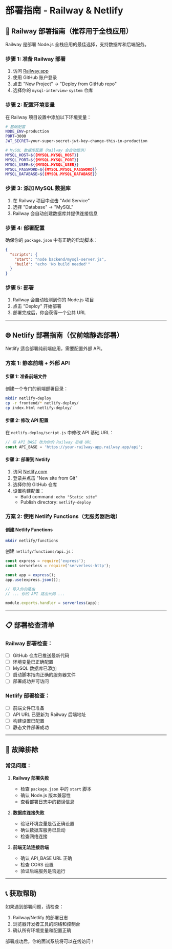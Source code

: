# 部署指南 - Railway & Netlify

## 🚀 Railway 部署指南（推荐用于全栈应用）

Railway 是部署 Node.js 全栈应用的最佳选择，支持数据库和后端服务。

### 步骤 1: 准备 Railway 部署

1. 访问 [Railway.app](https://railway.app)
2. 使用 GitHub 账户登录
3. 点击 "New Project" → "Deploy from GitHub repo"
4. 选择你的 `mysql-interview-system` 仓库

### 步骤 2: 配置环境变量

在 Railway 项目设置中添加以下环境变量：

```bash
# 基础配置
NODE_ENV=production
PORT=3000
JWT_SECRET=your-super-secret-jwt-key-change-this-in-production

# MySQL 数据库配置（Railway 会自动提供）
MYSQL_HOST=${{MYSQL.MYSQL_HOST}}
MYSQL_PORT=${{MYSQL.MYSQL_PORT}}
MYSQL_USER=${{MYSQL.MYSQL_USER}}
MYSQL_PASSWORD=${{MYSQL.MYSQL_PASSWORD}}
MYSQL_DATABASE=${{MYSQL.MYSQL_DATABASE}}
```

### 步骤 3: 添加 MySQL 数据库

1. 在 Railway 项目中点击 "Add Service"
2. 选择 "Database" → "MySQL"
3. Railway 会自动创建数据库并提供连接信息

### 步骤 4: 部署配置

确保你的 `package.json` 中有正确的启动脚本：

```json
{
  "scripts": {
    "start": "node backend/mysql-server.js",
    "build": "echo 'No build needed'"
  }
}
```

### 步骤 5: 部署

1. Railway 会自动检测到你的 Node.js 项目
2. 点击 "Deploy" 开始部署
3. 部署完成后，你会获得一个公共 URL

---

## 🌐 Netlify 部署指南（仅前端静态部署）

Netlify 适合部署纯前端应用，需要配置外部 API。

### 方案 1: 静态前端 + 外部 API

#### 步骤 1: 准备前端文件

创建一个专门的前端部署目录：

```bash
mkdir netlify-deploy
cp -r frontend/* netlify-deploy/
cp index.html netlify-deploy/
```

#### 步骤 2: 修改 API 配置

在 `netlify-deploy/script.js` 中修改 API 基础 URL：

```javascript
// 将 API_BASE 改为你的 Railway 后端 URL
const API_BASE = 'https://your-railway-app.railway.app/api';
```

#### 步骤 3: 部署到 Netlify

1. 访问 [Netlify.com](https://netlify.com)
2. 登录并点击 "New site from Git"
3. 选择你的 GitHub 仓库
4. 设置构建配置：
   - Build command: `echo "Static site"`
   - Publish directory: `netlify-deploy`

### 方案 2: 使用 Netlify Functions（无服务器后端）

#### 创建 Netlify Functions

```bash
mkdir netlify/functions
```

创建 `netlify/functions/api.js`：

```javascript
const express = require('express');
const serverless = require('serverless-http');

const app = express();
app.use(express.json());

// 导入你的路由
// ... 你的 API 路由代码 ...

module.exports.handler = serverless(app);
```

---

## 📋 部署检查清单

### Railway 部署检查：
- [ ] GitHub 仓库已推送最新代码
- [ ] 环境变量已正确配置
- [ ] MySQL 数据库已添加
- [ ] 启动脚本指向正确的服务器文件
- [ ] 部署成功并可访问

### Netlify 部署检查：
- [ ] 前端文件已准备
- [ ] API URL 已更新为 Railway 后端地址
- [ ] 构建设置已配置
- [ ] 静态文件部署成功

---

## 🔧 故障排除

### 常见问题：

1. **Railway 部署失败**
   - 检查 `package.json` 中的 `start` 脚本
   - 确认 Node.js 版本兼容性
   - 查看部署日志中的错误信息

2. **数据库连接失败**
   - 验证环境变量是否正确设置
   - 确认数据库服务已启动
   - 检查网络连接

3. **前端无法连接后端**
   - 确认 API_BASE URL 正确
   - 检查 CORS 设置
   - 验证后端服务是否运行

---

## 📞 获取帮助

如果遇到部署问题，请检查：
1. Railway/Netlify 的部署日志
2. 浏览器开发者工具的网络和控制台
3. 确认所有环境变量和配置正确

部署成功后，你的面试系统将可以在线访问！